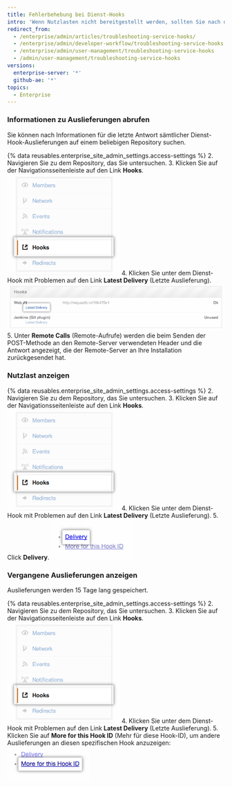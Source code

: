 ```yaml
---
title: Fehlerbehebung bei Dienst-Hooks
intro: 'Wenn Nutzlasten nicht bereitgestellt werden, sollten Sie nach diesen allgemeinen Problemen suchen.'
redirect_from:
  - /enterprise/admin/articles/troubleshooting-service-hooks/
  - /enterprise/admin/developer-workflow/troubleshooting-service-hooks
  - /enterprise/admin/user-management/troubleshooting-service-hooks
  - /admin/user-management/troubleshooting-service-hooks
versions:
  enterprise-server: '*'
  github-ae: '*'
topics:
  - Enterprise
---
```

### Informationen zu Auslieferungen abrufen

Sie können nach Informationen für die letzte Antwort sämtlicher Dienst-Hook-Auslieferungen auf einem beliebigen Repository suchen.

{% data reusables.enterprise_site_admin_settings.access-settings %}
2. Navigieren Sie zu dem Repository, das Sie untersuchen.
3. Klicken Sie auf der Navigationsseitenleiste auf den Link **Hooks**. ![Hooks-Seitenleiste](/assets/images/enterprise/settings/Enterprise-Hooks-Sidebar.png)
4. Klicken Sie unter dem Dienst-Hook mit Problemen auf den Link **Latest Delivery** (Letzte Auslieferung). ![Hook-Details](/assets/images/enterprise/settings/Enterprise-Hooks-Details.png)
5. Unter **Remote Calls** (Remote-Aufrufe) werden die beim Senden der POST-Methode an den Remote-Server verwendeten Header und die Antwort angezeigt, die der Remote-Server an Ihre Installation zurückgesendet hat.

### Nutzlast anzeigen

{% data reusables.enterprise_site_admin_settings.access-settings %}
2. Navigieren Sie zu dem Repository, das Sie untersuchen.
3. Klicken Sie auf der Navigationsseitenleiste auf den Link **Hooks**. ![Hooks-Seitenleiste](/assets/images/enterprise/settings/Enterprise-Hooks-Sidebar.png)
4. Klicken Sie unter dem Dienst-Hook mit Problemen auf den Link **Latest Delivery** (Letzte Auslieferung).
5. Click **Delivery**. ![Nutzlast anzeigen](/assets/images/enterprise/settings/Enterprise-Hooks-Payload.png)

### Vergangene Auslieferungen anzeigen

Auslieferungen werden 15 Tage lang gespeichert.

{% data reusables.enterprise_site_admin_settings.access-settings %}
2. Navigieren Sie zu dem Repository, das Sie untersuchen.
3. Klicken Sie auf der Navigationsseitenleiste auf den Link **Hooks**. ![Hooks-Seitenleiste](/assets/images/enterprise/settings/Enterprise-Hooks-Sidebar.png)
4. Klicken Sie unter dem Dienst-Hook mit Problemen auf den Link **Latest Delivery** (Letzte Auslieferung).
5. Klicken Sie auf **More for this Hook ID** (Mehr für diese Hook-ID), um andere Auslieferungen an diesen spezifischen Hook anzuzeigen: ![Weitere Auslieferungen anzeigen](/assets/images/enterprise/settings/Enterprise-Hooks-More-Deliveries.png)
